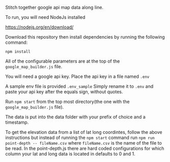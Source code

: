 Stitch together google api map data along line.

To run, you will need NodeJs installed

https://nodejs.org/en/download/

Download this repository then install dependencies by running the following command:

`npm install`

All of the configurable parameters are at the top of the `google_map_builder.js` file.

You will need a google api key. Place the api key in a file named `.env`

A sample env file is provided `.env_sample` Simply rename it to `.env` and paste your api key after the equals sign, without quotes.

Run `npm start` from the top most directory(the one with the `google_map_builder.js` file).

The data is put into the data folder with your prefix of choice and a timestamp.



To get the elevation data from a list of lat long coordintes, follow the above instructions but instead of running the `npm start` command run `npm run point-depth -- fileName.csv` where `fileName.csv` is the name of the file to be read. In the point-depth.js there are hard coded configurations for which column your lat and long data is located in defaults to 0 and 1.